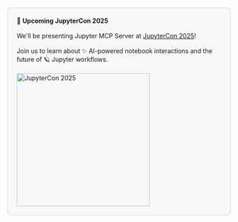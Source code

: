 <div style="background-color: #f6f8fa; border: 1px solid #d0d7de; border-radius: 8px; padding: 20px; margin: 20px 0;">
<div>
  📢 <b>Upcoming JupyterCon 2025</b>
  <br/>
  <br/>
  We'll be presenting Jupyter MCP Server at <a href="https://jupytercon2025.sched.com/event/28H3z" target="_blank">JupyterCon 2025</a>!
  <br/>
  <br/>
  Join us to learn about ✨ AI-powered notebook interactions and the future of 🪐 Jupyter workflows.
  <br/>
  <br/>
</div>
<a href="https://jupytercon2025.sched.com/event/28H3z" target="_blank"><img src="https://assets.datalayer.tech/jupyter-mcp/JupyterCon.png" alt="JupyterCon 2025" width="300"></a>
</div>
